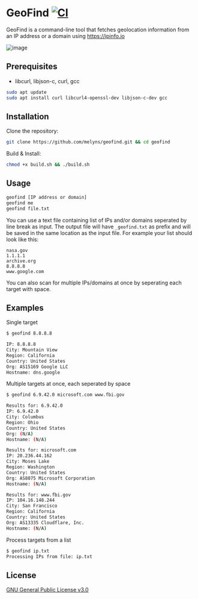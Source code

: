 # GeoFind   [![CI](https://github.com/Melyyn/geofind/actions/workflows/ci.yml/badge.svg)](https://github.com/Melyyn/geofind/actions/workflows/ci.yml)

GeoFind is a command-line tool that fetches geolocation information from an IP address or a domain using https://ipinfo.io

![image](https://github.com/user-attachments/assets/04668746-7d81-4788-8379-445686360436)

## Prerequisites
- libcurl, libjson-c, curl, gcc

```bash
sudo apt update
sudo apt install curl libcurl4-openssl-dev libjson-c-dev gcc
```

## Installation
Clone the repository:
```bash
git clone https://github.com/melyns/geofind.git && cd geofind
```

Build & Install:
```bash
chmod +x build.sh && ./build.sh
```

## Usage
```bash
geofind [IP address or domain]
geofind me
geofind file.txt
```
You can use a text file containing list of IPs and/or domains seperated by line break as input. The output file will have `_geofind.txt` as prefix and will be saved in the same location as the input file. For example your list should look like this:
```
nasa.gov
1.1.1.1
archive.org
8.8.8.8
www.google.com
```

You can also scan for multiple IPs/domains at once by seperating each target with space.

## Examples

Single target

```bash
$ geofind 8.8.8.8

IP: 8.8.8.8
City: Mountain View
Region: California
Country: United States
Org: AS15169 Google LLC
Hostname: dns.google
```

Multiple targets at once, each seperated by space

```bash
$ geofind 6.9.42.0 microsoft.com www.fbi.gov

Results for: 6.9.42.0
IP: 6.9.42.0
City: Columbus
Region: Ohio
Country: United States
Org: (N/A)
Hostname: (N/A)

Results for: microsoft.com
IP: 20.236.44.162
City: Moses Lake
Region: Washington
Country: United States
Org: AS8075 Microsoft Corporation
Hostname: (N/A)

Results for: www.fbi.gov
IP: 104.16.148.244
City: San Francisco
Region: California
Country: United States
Org: AS13335 Cloudflare, Inc.
Hostname: (N/A)
```

Process targets from a list

```bash
$ geofind ip.txt
Processing IPs from file: ip.txt
```

## License
[GNU General Public License v3.0](https://github.com/Melyyn/geofind/blob/main/LICENSE)
